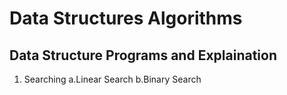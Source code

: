 # Data Structures Algorithms
## Data Structure Programs and Explaination
1. Searching
  a.Linear Search
  b.Binary Search
